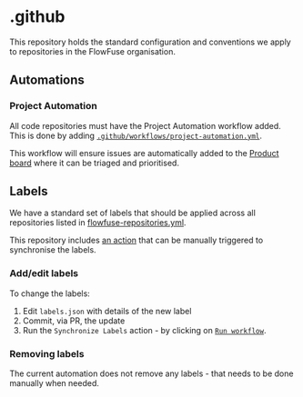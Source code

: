 # .github

This repository holds the standard configuration and conventions we apply to
repositories in the FlowFuse organisation.

## Automations

### Project Automation

All code repositories must have the Project Automation workflow added. This is done
by adding [`.github/workflows/project-automation.yml`](https://github.com/flowfuse/flowfuse/blob/main/.github/workflows/project-automation.yml).

This workflow will ensure issues are automatically added to the [Product board](https://github.com/orgs/flowfuse/projects/3) where it can be triaged and prioritised.

## Labels

We have a standard set of labels that should be applied across all repositories listed in [flowfuse-repositories.yml](https://github.com/flowfuse/.github/blob/main/flowfuse-repositories.yml).

This repository includes [an action](https://github.com/flowfuse/.github/actions/workflows/sync-labels.yml) that can be manually triggered
to synchronise the labels.

### Add/edit labels

To change the labels:

1. Edit `labels.json` with details of the new label
2. Commit, via PR, the update
3. Run the `Synchronize Labels` action - by clicking on [`Run workflow`](https://github.com/flowfuse/.github/actions/workflows/sync-labels.yml).

### Removing labels

The current automation does not remove any labels - that needs to be
done manually when needed.
